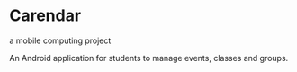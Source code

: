 # Carendar
  a mobile computing project

An Android application for students to manage events, classes and groups.
